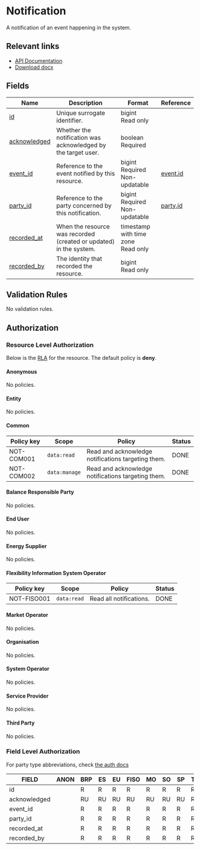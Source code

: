 # Notification

A notification of an event happening in the system.

## Relevant links

* [API Documentation](../api/v0/index.html#/operations/list_notification)
* [Download docx](../download/notification.docx)

## Fields

| Name                                                                     | Description                                                        | Format                                 | Reference                     |
|--------------------------------------------------------------------------|--------------------------------------------------------------------|----------------------------------------|-------------------------------|
| <a name="field-id" href="#field-id">id</a>                               | Unique surrogate identifier.                                       | bigint<br/>Read only                   |                               |
| <a name="field-acknowledged" href="#field-acknowledged">acknowledged</a> | Whether the notification was acknowledged by the target user.      | boolean<br/>Required                   |                               |
| <a name="field-event_id" href="#field-event_id">event_id</a>             | Reference to the event notified by this resource.                  | bigint<br/>Required<br/>Non-updatable  | [event.id](event.md#field-id) |
| <a name="field-party_id" href="#field-party_id">party_id</a>             | Reference to the party concerned by this notification.             | bigint<br/>Required<br/>Non-updatable  | [party.id](party.md#field-id) |
| <a name="field-recorded_at" href="#field-recorded_at">recorded_at</a>    | When the resource was recorded (created or updated) in the system. | timestamp with time zone<br/>Read only |                               |
| <a name="field-recorded_by" href="#field-recorded_by">recorded_by</a>    | The identity that recorded the resource.                           | bigint<br/>Read only                   |                               |

## Validation Rules

No validation rules.

## Authorization

### Resource Level Authorization

Below is the [RLA](../technical/auth.md#resource-level-authorization-rla) for the
resource. The default policy is **deny**.

#### Anonymous

No policies.

#### Entity

No policies.

#### Common

| Policy key  | Scope         | Policy                                             | Status |
|-------------|---------------|----------------------------------------------------|--------|
| NOT-COM001  | `data:read`   | Read and acknowledge notifications targeting them. | DONE   |
| NOT-COM002  | `data:manage` | Read and acknowledge notifications targeting them. | DONE   |

#### Balance Responsible Party

No policies.

#### End User

No policies.

#### Energy Supplier

No policies.

#### Flexibility Information System Operator

| Policy key   | Scope       | Policy                  | Status |
|--------------|-------------|-------------------------|--------|
| NOT-FISO001  | `data:read` | Read all notifications. | DONE   |

#### Market Operator

No policies.

#### Organisation

No policies.

#### System Operator

No policies.

#### Service Provider

No policies.

#### Third Party

No policies.

### Field Level Authorization

For party type abbreviations, check [the auth docs](../technical/auth.md#party-market-actors)

| FIELD        | ANON | BRP | ES | EU | FISO | MO | SO | SP | TP | ORG |
|--------------|------|-----|----|----|------|----|----|----|----|-----|
| id           |      | R   | R  | R  | R    | R  | R  | R  | R  |     |
| acknowledged |      | RU  | RU | RU | RU   | RU | RU | RU | RU |     |
| event_id     |      | R   | R  | R  | R    | R  | R  | R  | R  |     |
| party_id     |      | R   | R  | R  | R    | R  | R  | R  | R  |     |
| recorded_at  |      | R   | R  | R  | R    | R  | R  | R  | R  |     |
| recorded_by  |      | R   | R  | R  | R    | R  | R  | R  | R  |     |
